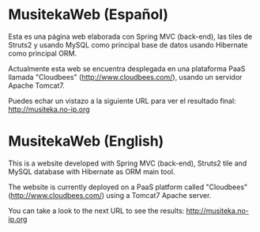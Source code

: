 MusitekaWeb (Español)
=====================
Esta es una página web elaborada con Spring MVC (back-end), las tiles de Struts2 y usando MySQL como principal base de datos usando Hibernate como principal ORM.

Actualmente esta web se encuentra desplegada en una plataforma PaaS llamada "Cloudbees" (http://www.cloudbees.com/), usando un servidor Apache Tomcat7.

Puedes echar un vistazo a la siguiente URL para ver el resultado final: http://musiteka.no-ip.org

MusitekaWeb (English)
=====================
This is a website developed with Spring MVC (back-end), Struts2 tile and MySQL database with Hibernate as ORM main tool.

The website is currently deployed on a PaaS platform called "Cloudbees" (http://www.cloudbees.com/) using a Tomcat7 Apache server.

You can take a look to the next URL to see the results: http://musiteka.no-ip.org
